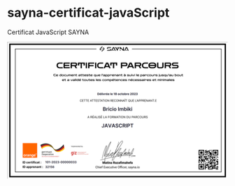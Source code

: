 # sayna-certificat-javaScript

Certificat JavaScript SAYNA

![Certificat JavaScript](https://github.com/bricio-imbiki/sayna-certificat-javaScript/blob/main/sayna-javaScript-certificat.png)


